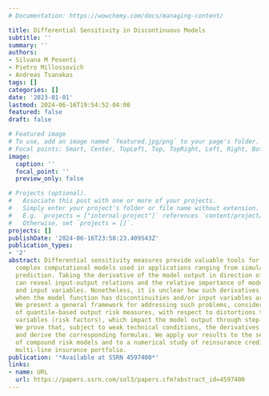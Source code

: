 ```yaml
---
# Documentation: https://wowchemy.com/docs/managing-content/

title: Differential Sensitivity in Discontinuous Models
subtitle: ''
summary: ''
authors:
- Silvana M Pesenti
- Pietro Millossovich
- Andreas Tsanakas
tags: []
categories: []
date: '2023-01-01'
lastmod: 2024-06-16T19:54:52-04:00
featured: false
draft: false

# Featured image
# To use, add an image named `featured.jpg/png` to your page's folder.
# Focal points: Smart, Center, TopLeft, Top, TopRight, Left, Right, BottomLeft, Bottom, BottomRight.
image:
  caption: ''
  focal_point: ''
  preview_only: false

# Projects (optional).
#   Associate this post with one or more of your projects.
#   Simply enter your project's folder or file name without extension.
#   E.g. `projects = ["internal-project"]` references `content/project/deep-learning/index.md`.
#   Otherwise, set `projects = []`.
projects: []
publishDate: '2024-06-16T23:58:23.409543Z'
publication_types:
- '2'
abstract: Differential sensitivity measures provide valuable tools for interpreting
  complex computational models used in applications ranging from simulation to algorithmic
  prediction. Taking the derivative of the model output in direction of a model parameter
  can reveal input-output relations and the relative importance of model parameters
  and input variables. Nonetheless, it is unclear how such derivatives should be taken
  when the model function has discontinuities and/or input variables are discrete.
  We present a general framework for addressing such problems, considering derivatives
  of quantile-based output risk measures, with respect to distortions to random input
  variables (risk factors), which impact the model output through step-functions.
  We prove that, subject to weak technical conditions, the derivatives are well-defined
  and derive the corresponding formulas. We apply our results to the sensitivity analysis
  of compound risk models and to a numerical study of reinsurance credit risk in a
  multi-line insurance portfolio.
publication: '*Available at SSRN 4597400*'
links:
- name: URL
  url: https://papers.ssrn.com/sol3/papers.cfm?abstract_id=4597400
---
```

